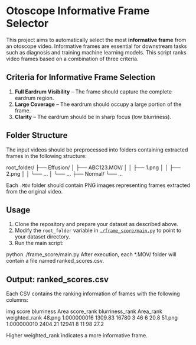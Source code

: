 # Otoscope Informative Frame Selector

This project aims to automatically select the most **informative frame** from an otoscope video. Informative frames are essential for downstream tasks such as diagnosis and training machine learning models. This script ranks video frames based on a combination of three criteria.

## Criteria for Informative Frame Selection

1. **Full Eardrum Visibility** – The frame should capture the complete eardrum region.
2. **Large Coverage** – The eardrum should occupy a large portion of the frame.
3. **Clarity** – The eardrum should be in sharp focus (low blurriness).

## Folder Structure

The input videos should be preprocessed into folders containing extracted frames in the following structure:

root_folder/ 
├── Effusion/ 
│ ├── ABC123.MOV/ 
│ │ ├── 1.png 
│ │ ├── 2.png 
│ │ └── ... 
│ └── ... 
├── Normal/ 
└── ...


Each `.MOV` folder should contain PNG images representing frames extracted from the original video.

## Usage

1. Clone the repository and prepare your dataset as described above.
2. Modify the `root_folder` variable in [`./frame_score/main.py`](./frame_score/main.py) to point to your dataset directory.
3. Run the main script:

python ./frame_score/main.py
After execution, each *.MOV/ folder will contain a file named ranked_scores.csv.

## Output: ranked_scores.csv
Each CSV contains the ranking information of frames with the following columns:

img	score	blurriness	Area	score_rank	blurriness_rank	Area_rank	weighted_rank
48.png	1.000000016	1309.83	16780	3	46	6	20.8
51.png	1.000000010	2404.21	12941	8	11	98	27.2

Higher weighted_rank indicates a more informative frame.